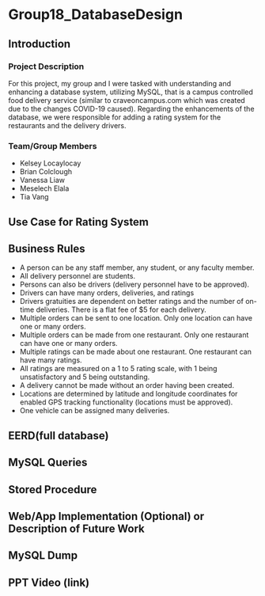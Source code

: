 # Group18_DatabaseDesign
## Introduction
### Project Description
For this project, my group and I were tasked with understanding and enhancing a database system, utilizing MySQL, that is a campus controlled food delivery service (similar to craveoncampus.com which was created due to the changes COVID-19 caused). Regarding the enhancements of the database, we were responsible for adding a rating system for the restaurants and the delivery drivers.
### Team/Group Members
- Kelsey Locaylocay
- Brian Colclough
- Vanessa Liaw
- Meselech Elala
- Tia Vang
## Use Case for Rating System
## Business Rules
- A person can be any staff member, any student, or any faculty member.
- All delivery personnel are students.
- Persons can also be drivers (delivery personnel have to be approved).
- Drivers can have many orders, deliveries, and ratings
- Drivers gratuities are dependent on better ratings and the number of on-time deliveries. There is a flat fee of $5 for each delivery. 
- Multiple orders can be sent to one location. Only one location can have one or many orders.
- Multiple orders can be made from one restaurant. Only one restaurant can have one or many orders.
- Multiple ratings can be made about one restaurant. One restaurant can have many ratings.
- All ratings are measured on a 1 to 5 rating scale, with 1 being unsatisfactory and 5 being outstanding.
- A delivery cannot be made without an order having been created.
- Locations are determined by latitude and longitude coordinates for enabled GPS tracking functionality (locations must be approved).
- One vehicle can be assigned many deliveries. 
## EERD(full database)
## MySQL Queries
## Stored Procedure
## Web/App Implementation (Optional) or Description of Future Work
## MySQL Dump
## PPT Video (link)
